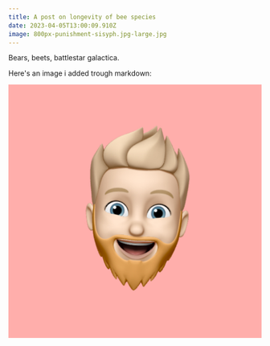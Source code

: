 ```yaml
---
title: A post on longevity of bee species
date: 2023-04-05T13:00:09.910Z
image: 800px-punishment-sisyph.jpg-large.jpg
---
```

Bears, beets, battlestar galactica.



H﻿ere's an image i added trough markdown:

![](avatar.jpg)